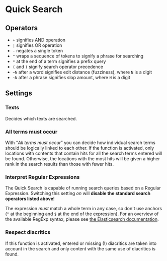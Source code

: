 # Quick Search

## Operators

- `+` signifies AND operation
- `|` signifies OR operation
- `-` negates a single token
- `"` wraps a sequence of tokens to signify a phrase for searching
- `*` at the end of a term signifies a prefix query
- `(` and `)` signify search operator precedence
- `~N` after a word signifies edit distance (fuzziness), where `N` is a digit
- `~N` after a phrase signifies slop amount, where `N` is a digit


## Settings

### Texts
Decides which texts are searched.

### All terms must occur
With “_All terms must occur_” you can decide how individual search terms should be logically linked to each other. If the function is activated, only locations with contents that contain hits for all the search terms entered will be found. Otherwise, the locations with the most hits will be given a higher rank in the search results than those with fewer hits.

### Interpret Regular Expressions
The Quick Search is capable of running search queries based on a Regular Expression. Switching this setting _on_ will **disable the standard search operators listed above**!

The expression _must_ match a whole term in any case, so don't use anchors (`^` at the beginning and `$` at the end of the expression). For an overview of the available RegExp syntax, please see [the Elasticsearch documentation](https://www.elastic.co/guide/en/elasticsearch/reference/current/regexp-syntax.html).

### Respect diacritics
If this function is activated, entered or missing (!) diacritics are taken into account in the search and only content with the same use of diacritics is found.
